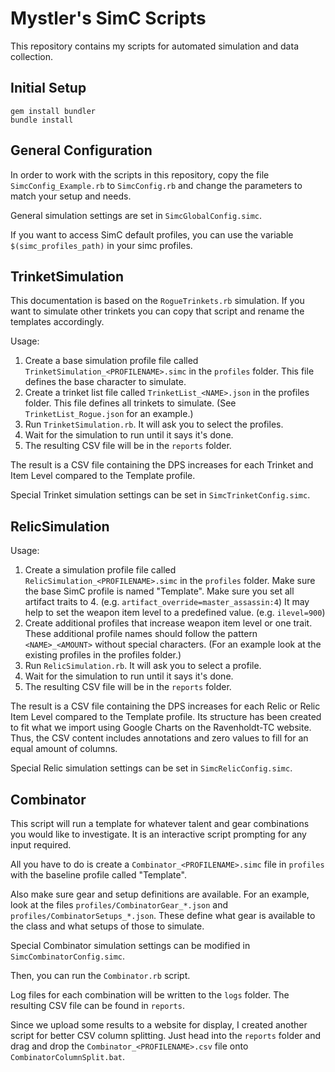 Mystler's SimC Scripts
======================

This repository contains my scripts for automated simulation and data collection.

## Initial Setup

```
gem install bundler
bundle install
```

## General Configuration

In order to work with the scripts in this repository, copy the file `SimcConfig_Example.rb`
to `SimcConfig.rb` and change the parameters to match your setup and needs.

General simulation settings are set in `SimcGlobalConfig.simc`.

If you want to access SimC default profiles, you can use the variable `$(simc_profiles_path)`
in your simc profiles.

## TrinketSimulation

This documentation is based on the `RogueTrinkets.rb` simulation. If you want to simulate
other trinkets you can copy that script and rename the templates accordingly.

Usage:
1. Create a base simulation profile file called `TrinketSimulation_<PROFILENAME>.simc` in the
   `profiles` folder. This file defines the base character to simulate.
2. Create a trinket list file called `TrinketList_<NAME>.json` in the profiles folder. This
   file defines all trinkets to simulate. (See `TrinketList_Rogue.json` for an example.)
3. Run `TrinketSimulation.rb`. It will ask you to select the profiles.
4. Wait for the simulation to run until it says it's done.
5. The resulting CSV file will be in the `reports` folder.

The result is a CSV file containing the DPS increases for each Trinket and Item Level
compared to the Template profile.

Special Trinket simulation settings can be set in `SimcTrinketConfig.simc`.

## RelicSimulation

Usage:
1. Create a simulation profile file called `RelicSimulation_<PROFILENAME>.simc` in the
   `profiles` folder.
   Make sure the base SimC profile is named "Template".
   Make sure you set all artifact traits to 4. (e.g. `artifact_override=master_assassin:4`)
   It may help to set the weapon item level to a predefined value. (e.g. `ilevel=900`)
2. Create additional profiles that increase weapon item level or one trait. These additional
   profile names should follow the pattern `<NAME>_<AMOUNT>` without special characters.
   (For an example look at the existing profiles in the profiles folder.)
3. Run `RelicSimulation.rb`. It will ask you to select a profile.
4. Wait for the simulation to run until it says it's done.
5. The resulting CSV file will be in the `reports` folder.

The result is a CSV file containing the DPS increases for each Relic or Relic Item Level
compared to the Template profile. Its structure has been created to fit what we import
using Google Charts on the Ravenholdt-TC website. Thus, the CSV content includes annotations
and zero values to fill for an equal amount of columns.

Special Relic simulation settings can be set in `SimcRelicConfig.simc`.

## Combinator

This script will run a template for whatever talent and gear combinations you would like to
investigate. It is an interactive script prompting for any input required.

All you have to do is create a `Combinator_<PROFILENAME>.simc` file in `profiles` with
the baseline profile called "Template".

Also make sure gear and setup definitions are available. For an example, look at the
files `profiles/CombinatorGear_*.json` and `profiles/CombinatorSetups_*.json`. These
define what gear is available to the class and what setups of those to simulate.

Special Combinator simulation settings can be modified in `SimcCombinatorConfig.simc`.

Then, you can run the `Combinator.rb` script.

Log files for each combination will be written to the `logs` folder. The resulting CSV
file can be found in `reports`.

Since we upload some results to a website for display, I created another
script for better CSV column splitting. Just head into the `reports` folder and
drag and drop the `Combinator_<PROFILENAME>.csv` file onto `CombinatorColumnSplit.bat`.
